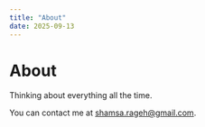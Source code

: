 ```yaml
---
title: "About"
date: 2025-09-13
---
```


# About

Thinking about everything all the time.

You can contact me at [shamsa.rageh@gmail.com](mailto:shamsa.rageh@gmail.com).